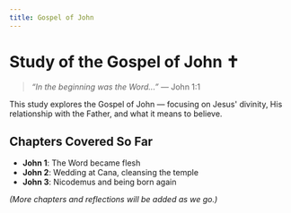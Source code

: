 ```yaml
---
title: Gospel of John
---
```


# Study of the Gospel of John ✝️

> _“In the beginning was the Word...”_ — John 1:1

This study explores the Gospel of John — focusing on Jesus' divinity, His relationship with the Father, and what it means to believe.

## Chapters Covered So Far

- **John 1**: The Word became flesh
- **John 2**: Wedding at Cana, cleansing the temple
- **John 3**: Nicodemus and being born again

*(More chapters and reflections will be added as we go.)*
